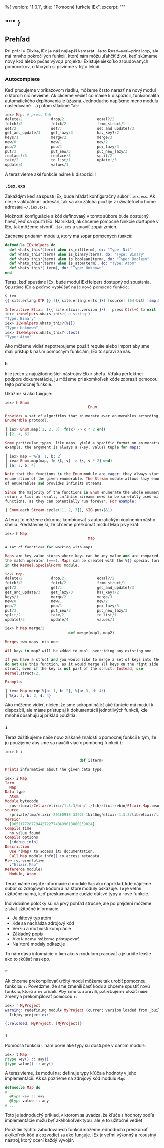 %{
  version: "1.0.1",
  title: "Pomocné funkcie IEx",
  excerpt: """
  
  """
}
---

## Prehľad

Pri práci v Elixire, IEx je náš najlepší kamarát.
Je to Read–eval–print loop, ale má mnoho pokročilých funkcií, ktoré nám môžu uľahčiť život, keď skúmame nový kód alebo počas vývoja projektu.
Existuje niekoľko zabudovaných pomocníkov, o ktorých si povieme v tejto lekcii.

### Autocomplete

Keď pracujeme v príkazovom riadku, môžeme často naraziť na nový modul o ktorom nič nevieme.
Ak chceme vedieť čo máme k dispozícii, funkcionalita automatického doplňovania je úžasná.
Jednoducho napíšeme meno modulu nasledované `.` a potom stlačíme `Tab`:

```elixir
iex> Map. # press Tab
delete/2             drop/2               equal?/2
fetch!/2             fetch/2              from_struct/1
get/2                get/3                get_and_update!/3
get_and_update/3     get_lazy/3           has_key?/2
keys/1               merge/2              merge/3
new/0                new/1                new/2
pop/2                pop/3                pop_lazy/3
put/3                put_new/3            put_new_lazy/3
replace!/3           replace/3            split/2
take/2               to_list/1            update!/3
update/4             values/1
```

A teraz vieme aké funkcie máme k dispozícii!

### `.iex.exs`

Zakaždým keď sa spustí IEx, bude hľadať konfiguračný súbor `.iex.exs`. Ak nie je v aktuálnom adresári, tak sa ako záloha použije z užívateľovho home adresára `~/.iex.exs`.

Možnosti konfigurácie a kód definovaný v tomto súbore bude dostupný hneď, keď sa spustí IEx. Napríklad, ak chceme pomocné funkcie dostupné v IEx, tak môžeme otvoriť `.iex.exs` a spraviť zopár zmien.

Začneme pridaním modulu, ktorý má zopár pomocných funkcií:

```elixir
defmodule IExHelpers do
  def whats_this?(term) when is_nil(term), do: "Type: Nil"
  def whats_this?(term) when is_binary(term), do: "Type: Binary"
  def whats_this?(term) when is_boolean(term), do: "Type: Boolean"
  def whats_this?(term) when is_atom(term), do: "Type: Atom"
  def whats_this?(_term), do: "Type: Unknown"
end
```

Teraz, keď spustíme IEx, bude modul IExHelpers dostupný od spustenia.
Spustime IEx a poďme vyskúšať naše nové pomocné funkcie:

```elixir
$ iex
{{ site.erlang.OTP }} [{{ site.erlang.erts }}] [source] [64-bit] [smp:8:8] [async-threads:10] [hipe] [kernel-poll:false] [dtrace]

Interactive Elixir ({{ site.elixir.version }}) - press Ctrl+C to exit (type h() ENTER for help)
iex> IExHelpers.whats_this?("a string")
"Type: Binary"
iex> IExHelpers.whats_this?(%{})
"Type: Unknown"
iex> IExHelpers.whats_this?(:test)
"Type: Atom"
```

Ako môžeme vidieť nepotrebujeme použiť require alebo import aby sme mali prístup k našim pomocným funkciám, IEx to spraví za nás.

### `h`

`h` je jeden z najužitočnejších nástrojov Elixir shellu.
Vďaka perfektnej podpore dokumentácie, ju môžeme pri akomkoľvek kóde zobraziť pomocou tejto pomocnej funkcie.

Ukážme si ako funguje:

```elixir
iex> h Enum
                                      Enum

Provides a set of algorithms that enumerate over enumerables according to the
Enumerable protocol.

┃ iex> Enum.map([1, 2, 3], fn(x) -> x * 2 end)
┃ [2, 4, 6]

Some particular types, like maps, yield a specific format on enumeration. For
example, the argument is always a {key, value} tuple for maps:

┃ iex> map = %{a: 1, b: 2}
┃ iex> Enum.map(map, fn {k, v} -> {k, v * 2} end)
┃ [a: 2, b: 4]

Note that the functions in the Enum module are eager: they always start the
enumeration of the given enumerable. The Stream module allows lazy enumeration
of enumerables and provides infinite streams.

Since the majority of the functions in Enum enumerate the whole enumerable and
return a list as result, infinite streams need to be carefully used with such
functions, as they can potentially run forever. For example:

┃ Enum.each Stream.cycle([1, 2, 3]), &IO.puts(&1)
```

A teraz to môžeme dokonca kombinovať s automatickým doplnením nášho shellu.
Predstavme si, že chceme preskúmať modul Map prvý krát:

```elixir
iex> h Map
                                      Map

A set of functions for working with maps.

Maps are key-value stores where keys can be any value and are compared using
the match operator (===). Maps can be created with the %{} special form defined
in the Kernel.SpecialForms module.

iex> Map.
delete/2             drop/2               equal?/2
fetch!/2             fetch/2              from_struct/1
get/2                get/3                get_and_update!/3
get_and_update/3     get_lazy/3           has_key?/2
keys/1               merge/2              merge/3
new/0                new/1                new/2
pop/2                pop/3                pop_lazy/3
put/3                put_new/3            put_new_lazy/3
split/2              take/2               to_list/1
update!/3            update/4             values/1

iex> h Map.merge/2
                             def merge(map1, map2)

Merges two maps into one.

All keys in map2 will be added to map1, overriding any existing one.

If you have a struct and you would like to merge a set of keys into the struct,
do not use this function, as it would merge all keys on the right side into the
struct, even if the key is not part of the struct. Instead, use
Kernel.struct/2.

Examples

┃ iex> Map.merge(%{a: 1, b: 2}, %{a: 3, d: 4})
┃ %{a: 3, b: 2, d: 4}
```

Ako môžeme vidieť, nielen, že sme schopní nájisť aké funkcie má modul k dispozícii, ale máme prístup aj k dokumentácii jednotlivých funkcií, kde mnohé obsahujú aj príklad použitia.

### `i`

Teraz zúžitkujeme naše novo získané znalosti o pomocnej funkcii `h` tým, že ju použijeme aby sme sa naučili viac o pomocnej funkcii `i`:

```elixir
iex> h i

                                  def i(term)

Prints information about the given data type.

iex> i Map
Term
  Map
Data type
  Atom
Module bytecode
  /usr/local/Cellar/elixir/1.3.3/bin/../lib/elixir/ebin/Elixir.Map.beam
Source
  /private/tmp/elixir-20160918-33925-1ki46ng/elixir-1.3.3/lib/elixir/lib/map.ex
Version
  [9651177287794427227743899018880159024]
Compile time
  no value found
Compile options
  [:debug_info]
Description
  Use h(Map) to access its documentation.
  Call Map.module_info() to access metadata.
Raw representation
  :"Elixir.Map"
Reference modules
  Module, Atom
```

Teraz máme nejaké informácie o module `Map` ako napríklad, kde nájdeme súbor so zdrojovým kódom a na ktoré moduly odkazuje. To je veľmi užitočné najmä, keď preskúmavame cudzie dátové typy a nové funkcie.

Individuálne položky sú na prvý pohľad stručné, ale po prejdení môžeme získať užitočné informácie:

- Je dátový typ atóm
- Kde sa nachádza zdrojový kód
- Verziu a možnosti kompilácie
- Základný popis
- Ako k nemu môžeme pristupovať
- Na ktoré moduly odkazuje

To nám dáva informácie o tom ako s modulom pracovať a je určite lepšie ako to skúšať naslepo.

### `r`

Ak chceme prekompilovať určitý modul môžeme tak urobiť pomocnou funkciou `r`. Povedzme, že sme zmenili časť kódu a chceme spustiť novú funkciu, ktorú sme pridali. Aby sme to spravili, potrebujeme uložiť naše zmeny a prekompilovať pomocou `r`:

```elixir
iex> r MyProject
warning: redefining module MyProject (current version loaded from _build/dev/lib/my_project/ebin/Elixir.MyProject.beam)
  lib/my_project.ex:1

{:reloaded, MyProject, [MyProject]}
```

### `t`

Pomocná funkcia `t` nám povie aké typy sú dostupne v danom module:

```elixir
iex> t Map
@type key() :: any()
@type value() :: any()
```

A teraz vieme, že modul `Map` definuje typy kľúča a hodnoty v jeho implementácii.
Ak sa pozrieme na zdrojový kód modulu `Map`:

```elixir
defmodule Map do
# ...
  @type key :: any
  @type value :: any
# ...
```

Toto je jednoduchý príklad, v ktorom sa uvádza, že kľúče a hodnoty podľa implementácie môžu byť akéhokoľvek typu, ale je to užitočné vedieť.

Použitím týchto zabudovaných funkcií môžeme jednoducho preskúmať akýkoľvek kód a dozvedieť sa ako funguje. IEx je veľmi výkonný a robustný nástroj, ktorý ocení každý vývojár.
